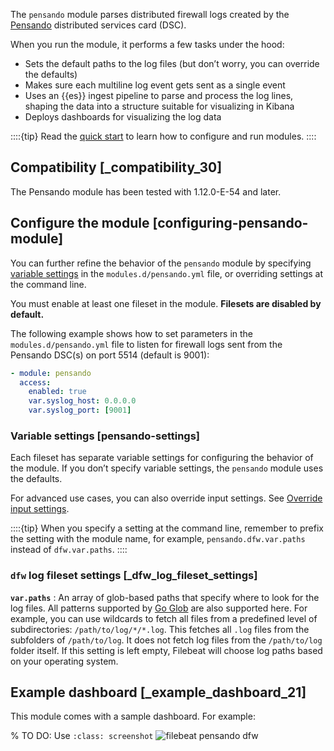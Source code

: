 The `pensando` module parses distributed firewall logs created by the [Pensando](http://pensando.io/) distributed services card (DSC).

When you run the module, it performs a few tasks under the hood:

* Sets the default paths to the log files (but don’t worry, you can override the defaults)
* Makes sure each multiline log event gets sent as a single event
* Uses an {{es}} ingest pipeline to parse and process the log lines, shaping the data into a structure suitable for visualizing in Kibana
* Deploys dashboards for visualizing the log data

::::{tip}
Read the [quick start](/reference/filebeat/filebeat-installation-configuration.md) to learn how to configure and run modules.
::::



## Compatibility [_compatibility_30]

The Pensando module has been tested with 1.12.0-E-54 and later.


## Configure the module [configuring-pensando-module]

You can further refine the behavior of the `pensando` module by specifying [variable settings](#pensando-settings) in the `modules.d/pensando.yml` file, or overriding settings at the command line.

You must enable at least one fileset in the module. **Filesets are disabled by default.**

The following example shows how to set parameters in the `modules.d/pensando.yml` file to listen for firewall logs sent from the Pensando DSC(s) on port 5514 (default is 9001):

```yaml
- module: pensando
  access:
    enabled: true
    var.syslog_host: 0.0.0.0
    var.syslog_port: [9001]
```


### Variable settings [pensando-settings]

Each fileset has separate variable settings for configuring the behavior of the module. If you don’t specify variable settings, the `pensando` module uses the defaults.

For advanced use cases, you can also override input settings. See [Override input settings](/reference/filebeat/advanced-settings.md).

::::{tip}
When you specify a setting at the command line, remember to prefix the setting with the module name, for example, `pensando.dfw.var.paths` instead of `dfw.var.paths`.
::::



### `dfw` log fileset settings [_dfw_log_fileset_settings]

**`var.paths`**
:   An array of glob-based paths that specify where to look for the log files. All patterns supported by [Go Glob](https://golang.org/pkg/path/filepath/#Glob) are also supported here. For example, you can use wildcards to fetch all files from a predefined level of subdirectories: `/path/to/log/*/*.log`. This fetches all `.log` files from the subfolders of `/path/to/log`. It does not fetch log files from the `/path/to/log` folder itself. If this setting is left empty, Filebeat will choose log paths based on your operating system.


## Example dashboard [_example_dashboard_21]

This module comes with a sample dashboard. For example:

% TO DO: Use `:class: screenshot`
![filebeat pensando dfw](images/filebeat-pensando-dfw.png)
